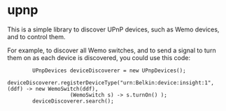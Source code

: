 # upnp

This is a simple library to discover UPnP devices, such as Wemo devices, and to control them.

For example, to discover all Wemo switches, and to send a signal to turn them on as each device is discovered, you could use this code:

~~~
        UPnpDevices deviceDiscoverer = new UPnpDevices();
        deviceDiscoverer.registerDeviceType("urn:Belkin:device:insight:1", (ddf) -> new WemoSwitch(ddf),
                    (WemoSwitch s) -> s.turnOn() );
        deviceDiscoverer.search();
~~~
